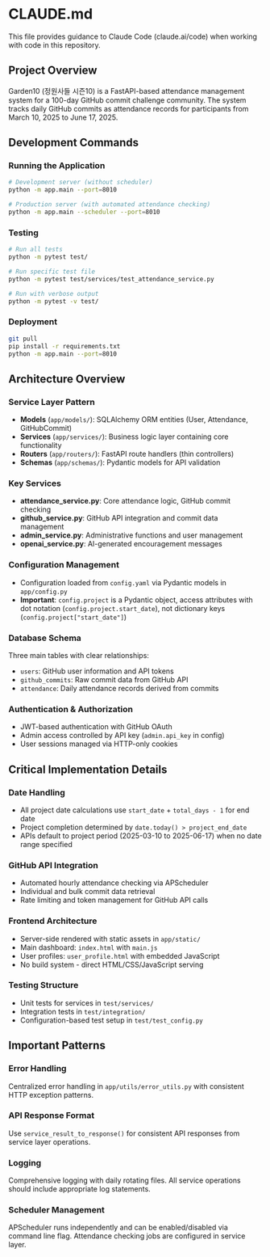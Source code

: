 # CLAUDE.md

This file provides guidance to Claude Code (claude.ai/code) when working with code in this repository.

## Project Overview

Garden10 (정원사들 시즌10) is a FastAPI-based attendance management system for a 100-day GitHub commit challenge community. The system tracks daily GitHub commits as attendance records for participants from March 10, 2025 to June 17, 2025.

## Development Commands

### Running the Application
```bash
# Development server (without scheduler)
python -m app.main --port=8010

# Production server (with automated attendance checking)
python -m app.main --scheduler --port=8010
```

### Testing
```bash
# Run all tests
python -m pytest test/

# Run specific test file
python -m pytest test/services/test_attendance_service.py

# Run with verbose output
python -m pytest -v test/
```

### Deployment
```bash
git pull
pip install -r requirements.txt
python -m app.main --port=8010
```

## Architecture Overview

### Service Layer Pattern
- **Models** (`app/models/`): SQLAlchemy ORM entities (User, Attendance, GitHubCommit)
- **Services** (`app/services/`): Business logic layer containing core functionality
- **Routers** (`app/routers/`): FastAPI route handlers (thin controllers)
- **Schemas** (`app/schemas/`): Pydantic models for API validation

### Key Services
- **attendance_service.py**: Core attendance logic, GitHub commit checking
- **github_service.py**: GitHub API integration and commit data management
- **admin_service.py**: Administrative functions and user management
- **openai_service.py**: AI-generated encouragement messages

### Configuration Management
- Configuration loaded from `config.yaml` via Pydantic models in `app/config.py`
- **Important**: `config.project` is a Pydantic object, access attributes with dot notation (`config.project.start_date`), not dictionary keys (`config.project["start_date"]`)

### Database Schema
Three main tables with clear relationships:
- `users`: GitHub user information and API tokens
- `github_commits`: Raw commit data from GitHub API
- `attendance`: Daily attendance records derived from commits

### Authentication & Authorization
- JWT-based authentication with GitHub OAuth
- Admin access controlled by API key (`admin.api_key` in config)
- User sessions managed via HTTP-only cookies

## Critical Implementation Details

### Date Handling
- All project date calculations use `start_date` + `total_days - 1` for end date
- Project completion determined by `date.today() > project_end_date`
- APIs default to project period (2025-03-10 to 2025-06-17) when no date range specified

### GitHub API Integration
- Automated hourly attendance checking via APScheduler
- Individual and bulk commit data retrieval
- Rate limiting and token management for GitHub API calls

### Frontend Architecture
- Server-side rendered with static assets in `app/static/`
- Main dashboard: `index.html` with `main.js`
- User profiles: `user_profile.html` with embedded JavaScript
- No build system - direct HTML/CSS/JavaScript serving

### Testing Structure
- Unit tests for services in `test/services/`
- Integration tests in `test/integration/`
- Configuration-based test setup in `test/test_config.py`

## Important Patterns

### Error Handling
Centralized error handling in `app/utils/error_utils.py` with consistent HTTP exception patterns.

### API Response Format
Use `service_result_to_response()` for consistent API responses from service layer operations.

### Logging
Comprehensive logging with daily rotating files. All service operations should include appropriate log statements.

### Scheduler Management
APScheduler runs independently and can be enabled/disabled via command line flag. Attendance checking jobs are configured in service layer.